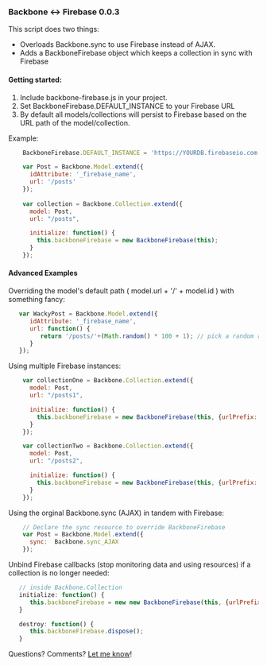 ### Backbone <-> Firebase 0.0.3

This script does two things:

* Overloads Backbone.sync to use Firebase instead of AJAX.
* Adds a BackboneFirebase object which keeps a collection in sync with Firebase

#### Getting started:

1. Include backbone-firebase.js in your project.
2. Set BackboneFirebase.DEFAULT_INSTANCE to your Firebase URL
3. By default all models/collections will persist to Firebase based on the URL path of the model/collection.

Example:

```javascript
    BackboneFirebase.DEFAULT_INSTANCE = 'https://YOURDB.firebaseio.com';

    var Post = Backbone.Model.extend({
      idAttribute: '_firebase_name',
      url: '/posts'
    });
    
    var collection = Backbone.Collection.extend({
      model: Post,
      url: "/posts",

      initialize: function() {
        this.backboneFirebase = new BackboneFirebase(this);
      }
    });
```

#### Advanced Examples

Overriding the model's default path ( model.url + '/' + model.id ) with something fancy:

```javascript
   var WackyPost = Backbone.Model.extend({
      idAttribute: '_firebase_name',
      url: function() {
         return '/posts/'+(Math.random() * 100 + 1); // pick a random record because we like being wacky
      }
   });
```

Using multiple Firebase instances:

```javascript
    var collectionOne = Backbone.Collection.extend({
      model: Post,
      url: "/posts1",

      initialize: function() {
        this.backboneFirebase = new BackboneFirebase(this, {urlPrefix: 'http://DB_ONE.firebaseio.com'});
      }
    });

    var collectionTwo = Backbone.Collection.extend({
      model: Post,
      url: "/posts2",

      initialize: function() {
        this.backboneFirebase = new BackboneFirebase(this, {urlPrefix: 'http://DB_TWO.firebaseio.com'});
      }
    });
```

Using the orginal Backbone.sync (AJAX) in tandem with Firebase:

```javascript
    // Declare the sync resource to override BackboneFirebase
    var Post = Backbone.Model.extend({
      sync:  Backbone.sync_AJAX
    });
```

Unbind Firebase callbacks (stop monitoring data and using resources) if a collection is no longer needed:

```javascript
   // inside Backbone.Collection
   initialize: function() {
      this.backboneFirebase = new new BackboneFirebase(this, {urlPrefix: 'http://DB_ONE.firebaseio.com'});
   }

   destroy: function() {
      this.backboneFirebase.dispose();
   }
```

Questions? Comments? [Let me know](https://github.com/alexbain/backbone-firebase/issues)!

